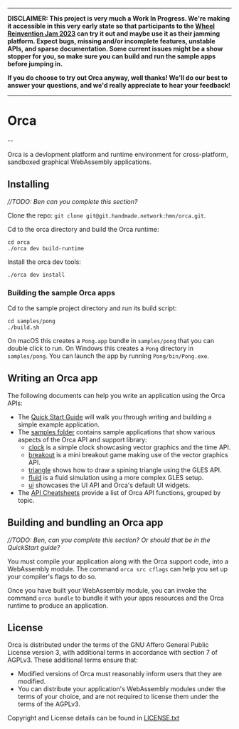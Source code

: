--------
**DISCLAIMER: This project is very much a Work In Progress. We're making it accessible in this very early state so that participants to the [Wheel Reinvention Jam 2023](https://handmade.network/jam/2023) can try it out and maybe use it as their jamming platform. Expect bugs, missing and/or incomplete features, unstable APIs, and sparse documentation. Some current issues might be a show stopper for you, so make sure you can build and run the sample apps before jumping in.**

**If you do choose to try out Orca anyway, well thanks! We'll do our best to answer your questions, and we'd really appreciate to hear your feedback!**

--------

# Orca
--

Orca is a devlopment platform and runtime environment for cross-platform, sandboxed graphical WebAssembly applications.

## Installing

_//TODO: Ben can you complete this section?_

Clone the repo: `git clone git@git.handmade.network:hmn/orca.git`.

Cd to the orca directory and build the Orca runtime:

```
cd orca
./orca dev build-runtime
```

Install the orca dev tools:

```
./orca dev install
```

### Building the sample Orca apps

Cd to the sample project directory and run its build script:

```
cd samples/pong
./build.sh
```

On macOS this creates a `Pong.app` bundle in `samples/pong` that you can double click to run. On Windows this creates a `Pong` directory in `samples/pong`. You can launch the app by running `Pong/bin/Pong.exe`.

## Writing an Orca app

The following documents can help you write an application using the Orca APIs:

- The [Quick Start Guide](./doc/QuickStart.md) will walk you through writing and building a simple example application.
- The [samples folder](./samples) contains sample applications that show various aspects of the Orca API and support library:
	- [clock](./samples/clock) is a simple clock showcasing vector graphics and the time API. 
	- [breakout](./samples/breakout) is a mini breakout game making use of the vector graphics API.
	- 	[triangle](./samples/triangle) shows how to draw a spining triangle using the GLES API.
	-  [fluid](./samples/fluid) is a fluid simulation using a more complex GLES setup.
	-  [ui](./samples/ui) showcases the UI API and Orca's default UI widgets.  
- The [API Cheatsheets](./doc/cheatsheets) provide a list of Orca API functions, grouped by topic.  

## Building and bundling an Orca app

_//TODO: Ben, can you complete this section? Or should that be in the QuickStart guide?_

You must compile your application along with the Orca support code, into a WebAssembly module. The command `orca src cflags` can help you set up your compiler's flags to do so.

Once you have built your WebAssembly module, you can invoke the command `orca bundle` to bundle it with your apps resources and the Orca runtime to produce an application.

## License

Orca is distributed under the terms of the GNU Affero General Public License version 3, with additional terms in accordance with section 7 of AGPLv3. These additional terms ensure that:

- Modified versions of Orca must reasonably inform users that they are modified.
- You can distribute your application's WebAssembly modules under the terms of your choice, and are not required to license them under the terms of the AGPLv3.

Copyright and License details can be found in [LICENSE.txt](./LICENSE.txt)

